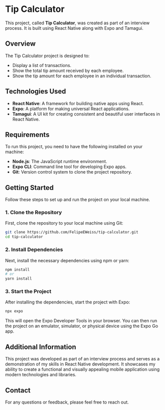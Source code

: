 # Tip Calculator

This project, called **Tip Calculator**, was created as part of an interview process. It is built using React Native along with Expo and Tamagui.

## Overview

The Tip Calculator project is designed to:
- Display a list of transactions.
- Show the total tip amount received by each employee.
- Show the tip amount for each employee in an individual transaction.

## Technologies Used

- **React Native**: A framework for building native apps using React.
- **Expo**: A platform for making universal React applications.
- **Tamagui**: A UI kit for creating consistent and beautiful user interfaces in React Native.

## Requirements

To run this project, you need to have the following installed on your machine:

- **Node.js**: The JavaScript runtime environment.
- **Expo CLI**: Command line tool for developing Expo apps.
- **Git**: Version control system to clone the project repository.

## Getting Started

Follow these steps to set up and run the project on your local machine.

### 1. Clone the Repository

First, clone the repository to your local machine using Git:

```bash
git clone https://github.com/FelipeEWeiss/tip-calculator.git
cd tip-calculator
```

### 2. Install Dependencies

Next, install the necessary dependencies using npm or yarn:

```bash
npm install
# or
yarn install
```

### 3. Start the Project

After installing the dependencies, start the project with Expo:

```bash
npx expo
```

This will open the Expo Developer Tools in your browser. You can then run the project on an emulator, simulator, or physical device using the Expo Go app.


## Additional Information

This project was developed as part of an interview process and serves as a demonstration of my skills in React Native development. It showcases my ability to create a functional and visually appealing mobile application using modern technologies and libraries.

## Contact

For any questions or feedback, please feel free to reach out.
